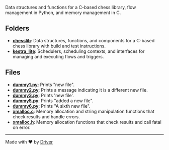 <!--------------------------------------------------------------------------------->
<!-- IMPORTANT: This file is auto-generated by Driver (https://driver.ai). -------->
<!-- Manual edits may be overwritten on future commits. --------------------------->
<!--------------------------------------------------------------------------------->

Data structures and functions for a C-based chess library, flow management in Python, and memory management in C.

## Folders
- **[chesslib](chesslib/README.md)**: Data structures, functions, and components for a C-based chess library with build and test instructions.
- **[kestra_lite](kestra_lite/README.md)**: Schedulers, scheduling contexts, and interfaces for managing and executing flows and triggers.

## Files
- **[dummy1.py](dummy1.py.md)**: Prints "new file".
- **[dummy2.py](dummy2.py.md)**: Prints a message indicating it is a different new file.
- **[dummy3.py](dummy3.py.md)**: Prints 'new file'.
- **[dummy5.py](dummy5.py.md)**: Prints "added a new file".
- **[dummy6.py](dummy6.py.md)**: Prints "A sixth new file".
- **[xmalloc.c](xmalloc.c.md)**: Memory allocation and string manipulation functions that check results and handle errors.
- **[xmalloc.h](xmalloc.h.md)**: Memory allocation functions that check results and call fatal on error.

---
Made with ❤️ by [Driver](https://www.driver.ai/)